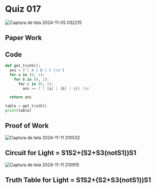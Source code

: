 # Quiz 017

![Captura de tela 2024-11-05 032215](https://github.com/user-attachments/assets/8b2ba739-ef6b-4b10-8a8a-a28051fb566a)

## Paper Work


## Code

```py
def get_truth():
  ans = ('| A | B | C |\n')
  for a in (0, 1):
    for b in (0, 1):
      for c in (0, 1):
        ans += f'| {a} | {b} | {c} |\n'

  return ans

table = get_truth()
print(table)
```

## Proof of Work

![Captura de tela 2024-11-11 210532](https://github.com/user-attachments/assets/a54b5ed4-a960-4182-b126-7245eb9c668c)

## Circuit for Light = S1S2+(S2+S3(notS1))S1 

![Captura de tela 2024-11-11 210915](https://github.com/user-attachments/assets/10d02148-4515-44e7-b9b6-df8f3eb3fca0)


## Truth Table for Light = S1S2+(S2+S3(notS1))S1 


